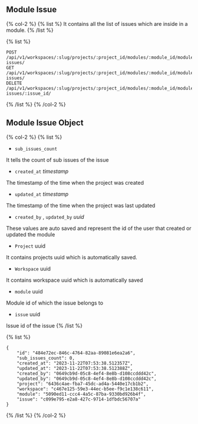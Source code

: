 ## Module Issue

{% col-2 %}
{% list %}
It contains all the list of issues which are inside in a module.
{% /list %}

{% list %}

```
POST   /api/v1/workspaces/:slug/projects/:project_id/modules/:module_id/module-issues/
GET    /api/v1/workspaces/:slug/projects/:project_id/modules/:module_id/module-issues/
DELETE /api/v1/workspaces/:slug/projects/:project_id/modules/:module_id/module-issues/:issue_id/
```

{% /list %}
{% /col-2 %}

## Module Issue Object

{% col-2 %}
{% list %}

- `sub_issues_count`

It tells the count of sub issues of the issue

- `created_at` _timestamp_

The timestamp of the time when the project was created

- `updated_at` _timestamp_

The timestamp of the time when the project was last updated

- `created_by` , `updated_by` _uuid_

These values are auto saved and represent the id of the user that created or updated the module

- `Project` uuid

It contains projects uuid which is automatically saved.

- `Workspace` uuid

It contains workspace uuid which is automatically saved

- `module` uuid

Module id of which the issue belongs to

- `issue` uuid

Issue id of the issue
{% /list %}

{% list %}

```
{
    "id": "484e72ec-846c-4764-82aa-89081e6ea2a6",
    "sub_issues_count": 0,
    "created_at": "2023-11-22T07:53:38.512357Z",
    "updated_at": "2023-11-22T07:53:38.512388Z",
    "created_by": "0649cb9d-05c8-4ef4-8e8b-d108ccddd42c",
    "updated_by": "0649cb9d-05c8-4ef4-8e8b-d108ccddd42c",
    "project": "6436c4ae-fba7-45dc-ad4a-5440e17cb1b2",
    "workspace": "c467e125-59e3-44ec-b5ee-f9c1e138c611",
    "module": "5090ed11-ccc4-4a5c-87ba-9330bd926b4f",
    "issue": "c099e795-e2a8-427c-9714-1dfbdc56707a"
}
```

{% /list %}
{% /col-2 %}